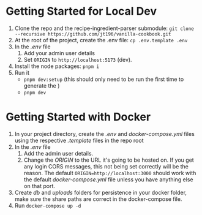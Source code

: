 # Getting Started for Local Dev

1. Clone the repo and the recipe-ingredient-parser submodule: `git clone --recursive https://github.com/jt196/vanilla-cookbook.git`
2. At the root of the project, create the .env file: `cp .env.template .env`
3. In the _.env_ file
   1. Add your admin user details
   2. Set `ORIGIN` to `http://localhost:5173` (dev).
4. Install the node packages: `pnpm i`
5. Run it
   - `pnpm dev:setup` (this should only need to be run the first time to generate the )
   - `pnpm dev`

# Getting Started with Docker

1. In your project directory, create the _.env_ and _docker-compose.yml_ files using the respective _.template_ files in the repo root
2. In the _.env_ file
   1. Add the admin user details.
   2. Change the _ORIGIN_ to the URL it's going to be hosted on. If you get any login CORS messages, this not being set correctly will be the reason. The default `ORIGIN=http://localhost:3000` should work with the default _docker-compose.yml_ file unless you have anything else on that port.
3. Create _db_ and _uploads_ folders for persistence in your docker folder, make sure the share paths are correct in the docker-compose file.
4. Run `docker-compose up -d`
